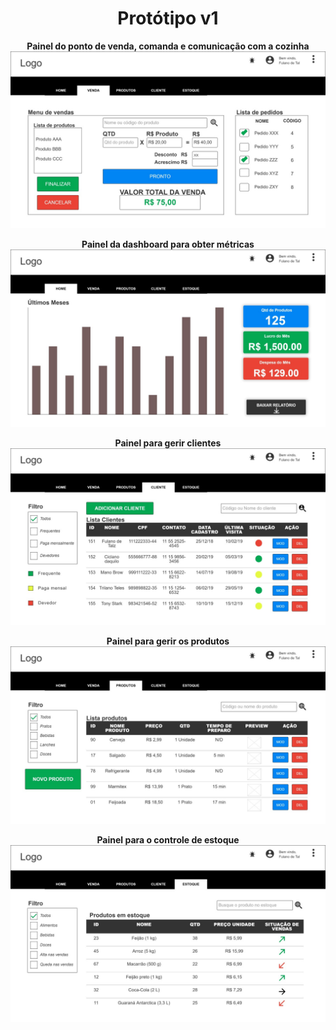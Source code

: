 <h1 align="center">Protótipo v1</h1>

<p align="center">
  <strong>Painel do ponto de venda, comanda e comunicação com a cozinha</strong> <br />
  <img src="venda_v1.jpeg" alt="Protótipo do ponto de venda e comanda" />
</p>

<p align="center">
  <strong>Painel da dashboard para obter métricas</strong> <br />
  <img src="dash_v1.jpeg" alt="Protótipo do ponto de venda e comanda" />
</p>

<p align="center">
  <strong>Painel para gerir clientes</strong> <br />
  <img src="cliente_v1.jpeg" alt="Protótipo do painel para gerir clientes" />
</p>

<p align="center">
  <strong>Painel para gerir os produtos</strong> <br />
  <img src="produto_v1.jpeg" alt="Protótipo do painel para gerir os produtos" />
</p>

<p align="center">
  <strong>Painel para o controle de estoque</strong> <br />
  <img src="estoque_v1.jpeg" alt="Protótipo do painel para o controle de estoque" />
</p>